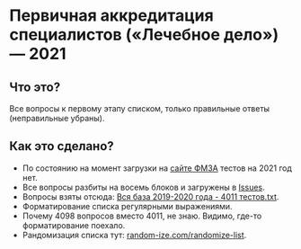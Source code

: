 # Первичная аккредитация специалистов («Лечебное дело») — 2021

## Что это?

Все вопросы к первому этапу списком, только правильные ответы (неправильные убраны).

## Как это сделано?

* По состоянию на момент загрузки на [сайте ФМЗА](https://fmza.ru/fund_assessment_means/lechebnoe-delo/testovye-zadaniya/) тестов на 2021 год нет.
* Все вопросы разбиты на восемь блоков и загружены в [Issues](https://github.com/pvzhelnov/akkred-lechebnoe-delo-2021/issues).
* Вопросы взяты отсюда: [Вся база 2019-2020 года - 4011 тестов.txt](https://github.com/pvzhelnov/akkred-lechebnoe-delo-2021/blob/main/Вся%20база%202019-2020%20года%20-%204011%20тестов.txt).
* Форматирование списка регулярными выражениями.
* Почему 4098 вопросов вместо 4011, не знаю. Видимо, где-то форматирование поехало.
* Рандомизация списка тут: [random-ize.com/randomize-list](https://random-ize.com/randomize-list/).
